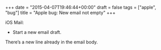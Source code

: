 +++
date = "2015-04-07T19:46:44+00:00"
draft = false
tags = ["apple", "bug"]
title = "Apple bug: New email not empty"
+++
<p>iOS Mail:</p>

<ul><li>Start a new email draft.</li>
</ul><p>There&rsquo;s a new line already in the email body.</p>